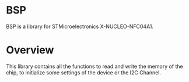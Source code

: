 # BSP
BSP is a library for STMicroelectronics X-NUCLEO-NFC04A1.
# Overview
This library contains all the functions to read and write the memory of the chip, to initialize some settings of the device or the I2C Channel. 

